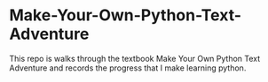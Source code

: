 # Make-Your-Own-Python-Text-Adventure
This repo is walks through the textbook Make Your Own Python Text Adventure and records the progress that I make learning python.

